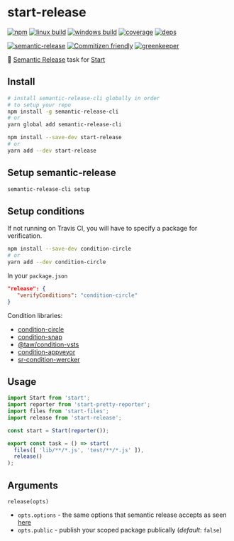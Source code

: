 # start-release


[![npm](https://img.shields.io/npm/v/start-release.svg?style=flat-square)](https://www.npmjs.com/package/start-release)
[![linux build](https://img.shields.io/circleci/project/github/effervescentia/start-release/master.svg?label=linux&style=flat-square)](https://circleci.com/gh/effervescentia/start-release)
[![windows build](https://img.shields.io/appveyor/ci/effervescentia/start-release/master.svg?label=windows&style=flat-square)](https://ci.appveyor.com/project/effervescentia/start-release)
[![coverage](https://img.shields.io/codecov/c/github/effervescentia/start-release/master.svg?style=flat-square)](https://codecov.io/github/effervescentia/start-release)
[![deps](https://david-dm.org/effervescentia/start-release.svg?style=flat-square)](https://david-dm.org/effervescentia/start-release)

[![semantic-release](https://img.shields.io/badge/%20%20%F0%9F%93%A6%F0%9F%9A%80-semantic--release-e10079.svg?style=flat-square)](https://github.com/semantic-release/semantic-release)
[![Commitizen friendly](https://img.shields.io/badge/commitizen-friendly-brightgreen.svg?style=flat-square)](http://commitizen.github.io/cz-cli/)
[![greenkeeper](https://badges.greenkeeper.io/effervescentia/start-release.svg)](https://greenkeeper.io/)

🚀 [Semantic Release][semantic-release] task for [Start][start]

[semantic-release]: https://github.com/semantic-release/semantic-release
[start]: https://github.com/start-runner/start

## Install

```sh
# install semantic-release-cli globally in order
# to setup your repo
npm install -g semantic-release-cli
# or
yarn global add semantic-release-cli

npm install --save-dev start-release
# or
yarn add --dev start-release
```

## Setup semantic-release

```sh
semantic-release-cli setup
```

## Setup conditions
If not running on Travis CI, you will have to specify a package for verification.

```sh
npm install --save-dev condition-circle
# or
yarn add --dev condition-circle
```

In your `package.json`

```json
"release": {
   "verifyConditions": "condition-circle"
}
```

Condition libraries:

-   [condition-circle](https://github.com/bahmutov/condition-circle)
-   [condition-snap](https://github.com/ocombe/condition-snap)
-   [@taw/condition-vsts](https://github.com/agilityworks-uk/condition-vsts)
-   [condition-appveyor](https://github.com/cwharris/condition-appveyor)
-   [sr-condition-wercker](https://github.com/io-monad/sr-condition-wercker)

## Usage

```js
import Start from 'start';
import reporter from 'start-pretty-reporter';
import files from 'start-files';
import release from 'start-release';

const start = Start(reporter());

export const task = () => start(
  files([ 'lib/**/*.js', 'test/**/*.js' ]),
  release()
);
```

## Arguments

`release(opts)`

*   `opts.options` - the same options that semantic release accepts as seen
    [here](https://github.com/semantic-release/semantic-release#options)
*   `opts.public` - publish your scoped package publically (*default*: `false`)
